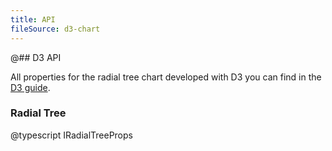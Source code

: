```yaml
---
title: API
fileSource: d3-chart
---
```


@## D3 API

All properties for the radial tree chart developed with D3 you can find in the [D3 guide](/data-display/d3-chart/d3-chart-api/#a342f2).

### Radial Tree

@typescript IRadialTreeProps
